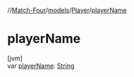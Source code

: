 //[Match-Four](../../../index.md)/[models](../index.md)/[Player](index.md)/[playerName](player-name.md)

# playerName

[jvm]\
var [playerName](player-name.md): [String](https://kotlinlang.org/api/latest/jvm/stdlib/kotlin/-string/index.html)
